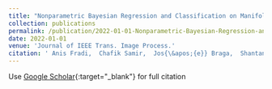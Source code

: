 ```yaml
---
title: "Nonparametric Bayesian Regression and Classification on Manifolds, With Applications to 3D Cochlear Shapes"
collection: publications
permalink: /publication/2022-01-01-Nonparametric-Bayesian-Regression-and-Classification-on-Manifolds-With-Applications-to-3D-Cochlear-Shapes
date: 2022-01-01
venue: 'Journal of IEEE Trans. Image Process.'
citation: ' Anis Fradi,  Chafik Samir,  Jos{\&apos;{e}} Braga,  Shantanu Joshi,  Jean{-}Michel Loubes, &quot;Nonparametric Bayesian Regression and Classification on Manifolds, With Applications to 3D Cochlear Shapes.&quot; Journal of IEEE Trans. Image Process., 2022.'
---
```

Use [Google Scholar](https://scholar.google.com/scholar?q=Nonparametric+Bayesian+Regression+and+Classification+on+Manifolds,+With+Applications+to+3D+Cochlear+Shapes){:target="_blank"} for full citation